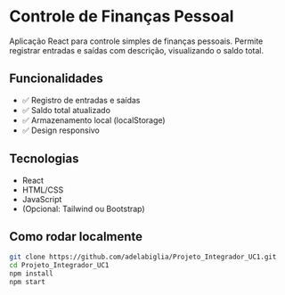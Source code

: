 # Controle de Finanças Pessoal

Aplicação React para controle simples de finanças pessoais. Permite registrar entradas e saídas com descrição, visualizando o saldo total.

## Funcionalidades

- ✅ Registro de entradas e saídas
- ✅ Saldo total atualizado
- ✅ Armazenamento local (localStorage)
- ✅ Design responsivo

## Tecnologias

- React
- HTML/CSS
- JavaScript
- (Opcional: Tailwind ou Bootstrap)

## Como rodar localmente

```bash
git clone https://github.com/adelabiglia/Projeto_Integrador_UC1.git
cd Projeto_Integrador_UC1
npm install
npm start


